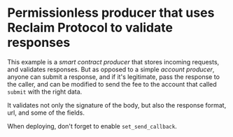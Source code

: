 # Permissionless producer that uses Reclaim Protocol to validate responses

This example is a *smart contract producer* that stores incoming requests, and validates responses. But as opposed to a simple *account producer*, anyone can submit a response, and if it's legitimate, pass the response to the caller, and can be modified to send the fee to the account that called `submit` with the right data.

It validates not only the signature of the body, but also the response format, url, and some of the fields.

When deploying, don't forget to enable `set_send_callback`.
